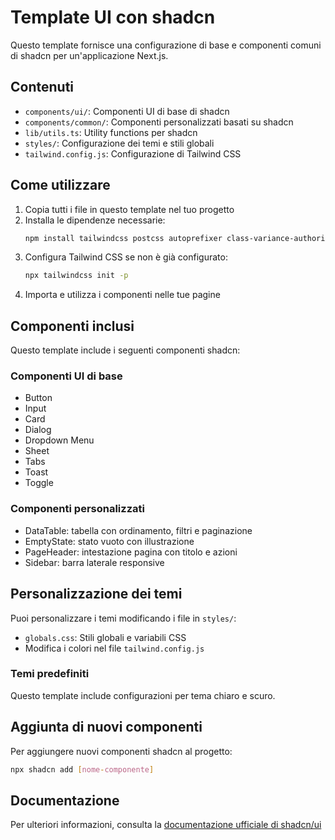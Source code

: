 # Template UI con shadcn

Questo template fornisce una configurazione di base e componenti comuni di shadcn per un'applicazione Next.js.

## Contenuti

- `components/ui/`: Componenti UI di base di shadcn
- `components/common/`: Componenti personalizzati basati su shadcn
- `lib/utils.ts`: Utility functions per shadcn
- `styles/`: Configurazione dei temi e stili globali
- `tailwind.config.js`: Configurazione di Tailwind CSS

## Come utilizzare

1. Copia tutti i file in questo template nel tuo progetto
2. Installa le dipendenze necessarie:
   ```bash
   npm install tailwindcss postcss autoprefixer class-variance-authority clsx tailwind-merge lucide-react
   ```
3. Configura Tailwind CSS se non è già configurato:
   ```bash
   npx tailwindcss init -p
   ```
4. Importa e utilizza i componenti nelle tue pagine

## Componenti inclusi

Questo template include i seguenti componenti shadcn:

### Componenti UI di base

- Button
- Input
- Card
- Dialog
- Dropdown Menu
- Sheet
- Tabs
- Toast
- Toggle

### Componenti personalizzati

- DataTable: tabella con ordinamento, filtri e paginazione
- EmptyState: stato vuoto con illustrazione
- PageHeader: intestazione pagina con titolo e azioni
- Sidebar: barra laterale responsive

## Personalizzazione dei temi

Puoi personalizzare i temi modificando i file in `styles/`:

- `globals.css`: Stili globali e variabili CSS
- Modifica i colori nel file `tailwind.config.js`

### Temi predefiniti

Questo template include configurazioni per tema chiaro e scuro.

## Aggiunta di nuovi componenti

Per aggiungere nuovi componenti shadcn al progetto:

```bash
npx shadcn add [nome-componente]
```

## Documentazione

Per ulteriori informazioni, consulta la [documentazione ufficiale di shadcn/ui](https://ui.shadcn.com/docs)

